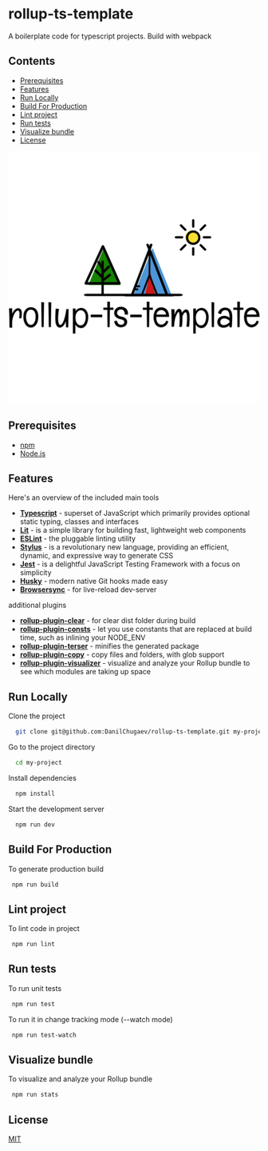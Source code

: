 # rollup-ts-template

A boilerplate code for typescript projects. Build with webpack

## Contents
  - [Prerequisites](#prerequisites)
  - [Features](#features)
  - [Run Locally](#run-locally)
  - [Build For Production](#build-for-production)
  - [Lint project](#lint-project)
  - [Run tests](#run-tests)
  - [Visualize bundle](#visualize-bundle)
  - [License](#license)

<p align="center">
  <img src="./src/images/logo.svg" alt="rollup-ts-template logo"/>
</p>

## Prerequisites

- [npm](http://npmjs.com)
- [Node.js](https://nodejs.org/en/download/)

## Features

Here's an overview of the included main tools

- **[Typescript](https://www.typescriptlang.org)** - superset of JavaScript which primarily provides optional static typing, classes and interfaces
- **[Lit](https://lit.dev)** - is a simple library for building fast, lightweight web components
- **[ESLint](https://eslint.org)** - the pluggable linting utility
- **[Stylus](https://stylus-lang.com)** - is a revolutionary new language, providing an efficient, dynamic, and expressive way to generate CSS
- **[Jest](https://jestjs.io)** - is a delightful JavaScript Testing Framework with a focus on simplicity
- **[Husky](https://typicode.github.io/husky/#/)** - modern native Git hooks made easy
- **[Browsersync](https://browsersync.io)** - for live-reload dev-server

additional plugins

- **[rollup-plugin-clear](https://www.npmjs.com/package/rollup-plugin-clear)** - for clear dist folder during build
- **[rollup-plugin-consts](https://www.npmjs.com/package/rollup-plugin-consts)** - let you use constants that are replaced at build time, such as inlining your NODE_ENV
- **[rollup-plugin-terser](https://www.npmjs.com/package/rollup-plugin-terser)** - minifies the generated package
- **[rollup-plugin-copy](https://www.npmjs.com/package/rollup-plugin-copy)** - copy files and folders, with glob support
- **[rollup-plugin-visualizer](https://www.npmjs.com/package/rollup-plugin-visualizer)** - visualize and analyze your Rollup bundle to see which modules are taking up space

## Run Locally

Clone the project

```bash
  git clone git@github.com:DanilChugaev/rollup-ts-template.git my-project
```

Go to the project directory

```bash
  cd my-project
```

Install dependencies

```bash
  npm install
```

Start the development server

```bash
  npm run dev
```

## Build For Production

To generate production build

```bash
 npm run build
```

## Lint project

To lint code in project

```bash
 npm run lint
```

## Run tests

To run unit tests

```bash
 npm run test
```

To run it in change tracking mode (--watch mode)

```bash
 npm run test-watch
```

## Visualize bundle

To visualize and analyze your Rollup bundle

```bash
 npm run stats
```

## License

[MIT](https://choosealicense.com/licenses/mit/)